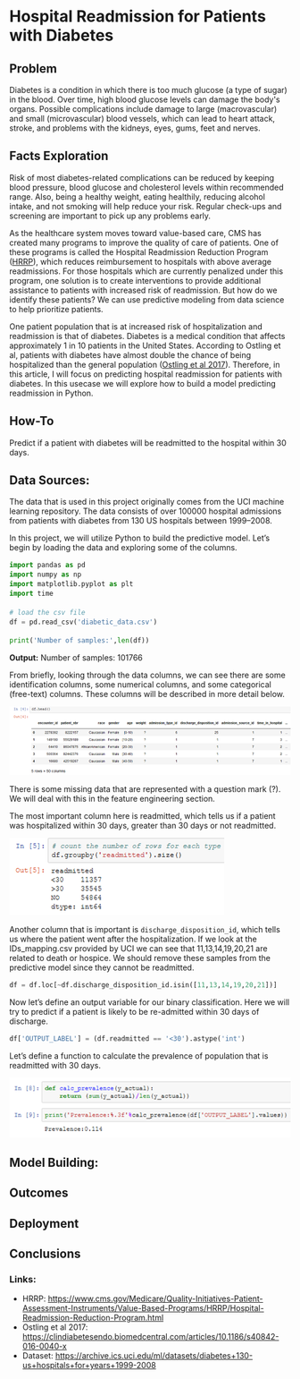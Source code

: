 # Hospital Readmission for Patients with Diabetes

## Problem
Diabetes is a condition in which there is too much glucose (a type of sugar) in the blood. Over time, high blood glucose levels can damage the body's organs. Possible complications include damage to large (macrovascular) and small (microvascular) blood vessels, which can lead to heart attack, stroke, and problems with the kidneys, eyes, gums, feet and nerves. 

## Facts Exploration
Risk of most diabetes-related complications can be reduced by keeping blood pressure, blood glucose and cholesterol levels within recommended range. Also, being a healthy weight, eating healthily, reducing alcohol intake, and not smoking will help reduce your risk. Regular check-ups and screening are important to pick up any problems early.

As the healthcare system moves toward value-based care, CMS has created many programs to improve the quality of care of patients. One of these programs is called the Hospital Readmission Reduction Program ([HRRP](https://www.cms.gov/Medicare/Quality-Initiatives-Patient-Assessment-Instruments/Value-Based-Programs/HRRP/Hospital-Readmission-Reduction-Program.html)), which reduces reimbursement to hospitals with above average readmissions. For those hospitals which are currently penalized under this program, one solution is to create interventions to provide additional assistance to patients with increased risk of readmission. But how do we identify these patients? We can use predictive modeling from data science to help prioritize patients.

One patient population that is at increased risk of hospitalization and readmission is that of diabetes. Diabetes is a medical condition that affects approximately 1 in 10 patients in the United States. According to Ostling et al, patients with diabetes have almost double the chance of being hospitalized than the general population ([Ostling et al 2017](https://clindiabetesendo.biomedcentral.com/articles/10.1186/s40842-016-0040-x)). Therefore, in this article, I will focus on predicting hospital readmission for patients with diabetes. In this usecase we will explore how to build a model predicting readmission in Python.

## How-To
Predict if a patient with diabetes will be readmitted to the hospital within 30 days.


## Data Sources:
The data that is used in this project originally comes from the UCI machine learning repository. The data consists of over 100000 hospital admissions from patients with diabetes from 130 US hospitals between 1999–2008.

In this project, we will utilize Python to build the predictive model. Let’s begin by loading the data and exploring some of the columns.

```python
import pandas as pd
import numpy as np
import matplotlib.pyplot as plt
import time

# load the csv file
df = pd.read_csv('diabetic_data.csv')

print('Number of samples:',len(df))
```
__Output:__ Number of samples: 101766


From briefly, looking through the data columns, we can see there are some identification columns, some numerical columns, and some categorical (free-text) columns. These columns will be described in more detail below.

![Figure 1](img/fig1.png)

There is some missing data that are represented with a question mark (?). We will deal with this in the feature engineering section.

The most important column here is readmitted, which tells us if a patient was hospitalized within 30 days, greater than 30 days or not readmitted.

![Figure 2](img/fig2.png)

Another column that is important is `discharge_disposition_id`, which tells us where the patient went after the hospitalization. If we look at the IDs_mapping.csv provided by UCI we can see that 11,13,14,19,20,21 are related to death or hospice. We should remove these samples from the predictive model since they cannot be readmitted.

```python
df = df.loc[~df.discharge_disposition_id.isin([11,13,14,19,20,21])]
```

Now let’s define an output variable for our binary classification. Here we will try to predict if a patient is likely to be re-admitted within 30 days of discharge.

```python
df['OUTPUT_LABEL'] = (df.readmitted == '<30').astype('int')
```

Let’s define a function to calculate the prevalence of population that is readmitted with 30 days.

![Figure 3](img/fig3.png)

## Model Building:

## Outcomes 

## Deployment 

## Conclusions

### Links:
- HRRP: https://www.cms.gov/Medicare/Quality-Initiatives-Patient-Assessment-Instruments/Value-Based-Programs/HRRP/Hospital-Readmission-Reduction-Program.html
- Ostling et al 2017: https://clindiabetesendo.biomedcentral.com/articles/10.1186/s40842-016-0040-x
- Dataset: https://archive.ics.uci.edu/ml/datasets/diabetes+130-us+hospitals+for+years+1999-2008